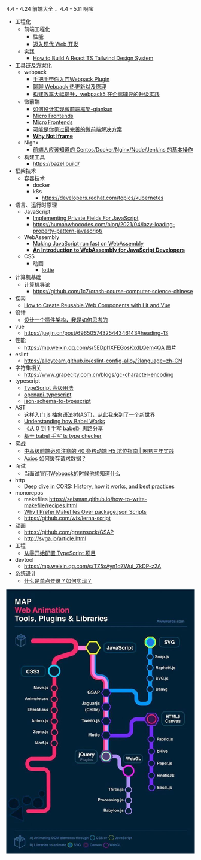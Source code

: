 4.4 - 4.24 前端大全 、4.4 - 5.11 啊宝

- 工程化
  - 前端工程化
    - 性能
    - [迈入现代 Web 开发](https://mp.weixin.qq.com/s/sTa5RisOhHu3TXlWjkVltw)
  - 实践
    - [How to Build A React TS Tailwind Design System](https://dev.to/hamatoyogi/how-to-build-a-react-ts-tailwind-design-system-1ppi#a-cautionary-start)
- 工具链及方案化
  - webpack
    - [手把手带你入门Webpack Plugin](https://mp.weixin.qq.com/s/8oDENjCOsXxlA2fyuIN4GA)
    - [聊聊 Webpack 热更新以及原理](https://mp.weixin.qq.com/s/oXzsXIumOmg45SOOCsevQQ)
    - [构建效率大幅提升，webpack5 在企鹅辅导的升级实践](https://mp.weixin.qq.com/s/e2BETHLP5YeUIYWbXo0a8g)
  - 微前端
    - [如何设计实现微前端框架-qiankun](https://mp.weixin.qq.com/s/zbg8B6F_QcN8oV4E6IB88A)
    - [Micro Frontends](https://martinfowler.com/articles/micro-frontends.html)
    - [Micro Frontends](http://micro-frontends.org/)
    - [可能是你见过最完善的微前端解决方案](https://zhuanlan.zhihu.com/p/78362028)
    - [**Why Not Iframe**](https://www.yuque.com/kuitos/gky7yw/gesexv)
  - Nignx
    - [前端人应该知道的 Centos/Docker/Nginx/Node/Jenkins 的基本操作](https://mp.weixin.qq.com/s/LSAYtaV-8hfPDjnzomMQgA)
  - 构建工具
    - https://bazel.build/
- 框架技术
  - 容器技术
    - docker
    - k8s
      - https://developers.redhat.com/topics/kubernetes
- 语言、运行时原理
  - JavaScript
    - [Implementing Private Fields For JavaScript](https://www.mgaudet.ca/technical/2021/5/4/implementing-private-fields-for-javascript)
    - https://humanwhocodes.com/blog/2021/04/lazy-loading-property-pattern-javascript/
  - WebAssembly
    - [Making JavaScript run fast on WebAssembly](https://bytecodealliance.org/articles/making-javascript-run-fast-on-webassembly?utm_source=ESnextNews.com&utm_medium=Weekly+Newsletter&utm_campaign=2021-06-08)
    - [**An Introduction to WebAssembly for JavaScript Developers**](https://pascalpares.appspot.ovh/webassembly-for-javascript-developers/?utm_source=ESnextNews.com&utm_medium=Weekly+Newsletter&utm_campaign=2021-06-08)
  - CSS
    - 动画
      - [lottie](http://airbnb.io/lottie/#/README)
- 计算机基础
  - 计算机导论
    - https://github.com/1c7/crash-course-computer-science-chinese
- 探索
  - [How to Create Reusable Web Components with Lit and Vue](https://dval.dev/blog/lit-web-components-tutorial/)
- 设计
  - [设计一个插件架构，我是如何思考的](https://mp.weixin.qq.com/s/dgz1cuNWBKw7vjUTeWhYNQ)
- vue
  - https://juejin.cn/post/6965057432544346143#heading-13
- 性能
  - https://mp.weixin.qq.com/s/5EDpl1XFEGosKxdLQem4QA 图片
- eslint
  - https://alloyteam.github.io/eslint-config-alloy/?language=zh-CN
- 字符集相关
  - https://www.grapecity.com.cn/blogs/gc-character-encoding
- typescript
  - [TypeScript 高级用法](https://mp.weixin.qq.com/s/J_tH6r4LzlmlTQ771u_IyQ)
  - [openapi-typescript](https://github.com/drwpow/openapi-typescript)
  - [json-schema-to-typescript](https://github.com/bcherny/json-schema-to-typescript)
- AST
  - [这样入门 js 抽象语法树(AST)，从此我来到了一个新世界](https://mp.weixin.qq.com/s/iAApf1IcOe0sb3Uto6X3KA)
  - [Understanding how Babel Works](https://medium.com/aia-sg-techblog/understanding-how-babel-works-d6ca363bce1e)
  - [《从 0 到 1 手写 babel》思路分享](https://zhuanlan.zhihu.com/p/372779553)
  - [基于 babel 手写 ts type checker](https://zhuanlan.zhihu.com/p/370759674)
- 实战
  - [中高级前端必须注意的 40 条移动端 H5 坑位指南 | 网易三年实践](https://mp.weixin.qq.com/s/921YtuKTJRE-Pz2WF5OQOg)
  - [Axios 如何缓存请求数据？](https://mp.weixin.qq.com/s/NfyxtWUzjHh6ucXvBF9B4Q)
- 面试
  - [当面试官问Webpack的时候他想知道什么](https://mp.weixin.qq.com/s/2-zNlGrKUngWdQNvlcgESw)
- http
  - [Deep dive in CORS: History, how it works, and best practices](https://ieftimov.com/post/deep-dive-cors-history-how-it-works-best-practices/)
- monorepos
  - makefiles https://seisman.github.io/how-to-write-makefile/recipes.html
  - [Why I Prefer Makefiles Over package.json Scripts](https://spin.atomicobject.com/2021/03/22/makefiles-vs-package-json-scripts/?utm_source=ESnextNews.com&utm_medium=Weekly+Newsletter&utm_campaign=2021-04-13)
  - https://github.com/wix/lerna-script
- 动画
  - https://github.com/greensock/GSAP
  - http://svga.io/article.html
- 工程
  - [从零开始配置 TypeScript 项目](https://juejin.cn/post/6856410900577026061#heading-0)
- devtool
  - https://mp.weixin.qq.com/s/TZ5xAyn1dZWui_ZkDP-z2A
- 系统设计
  - [什么是单点登录？如何实现？](https://mp.weixin.qq.com/s/a9VLbs555jCtNr0gJPOMpg)



<img src="${images}/image-20210511100718498.png" alt="image-20210511100718498" style="zoom:80%;" />